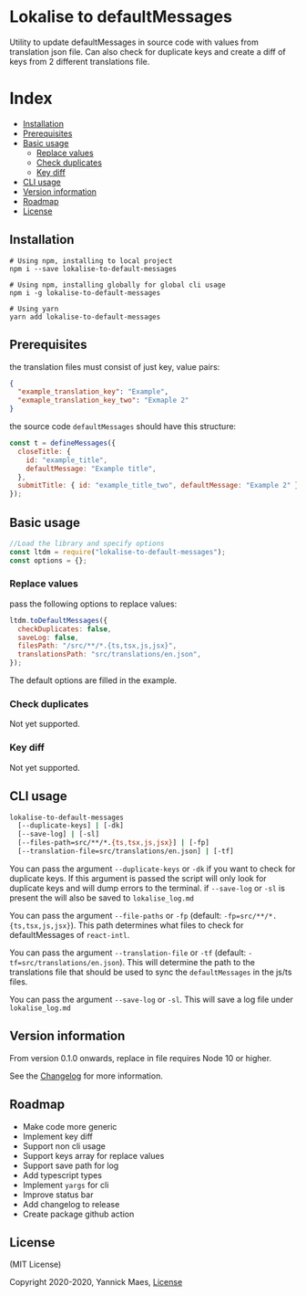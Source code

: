 # Lokalise to defaultMessages

Utility to update defaultMessages in source code with values from translation json file. Can also check for duplicate keys and create a diff of keys from 2 different translations file.

# Index

- [Installation](#installation)
- [Prerequisites](#prerequisites)
- [Basic usage](#basic-usage)
  - [Replace values](#replace-values)
  - [Check duplicates](#check-duplicates)
  - [Key diff](#key-diff)
- [CLI usage](#cli-usage)
- [Version information](#version-information)
- [Roadmap](#roadmap)
- [License](#license)

## Installation

```shell
# Using npm, installing to local project
npm i --save lokalise-to-default-messages

# Using npm, installing globally for global cli usage
npm i -g lokalise-to-default-messages

# Using yarn
yarn add lokalise-to-default-messages
```

## Prerequisites

the translation files must consist of just key, value pairs:

```json
{
  "example_translation_key": "Example",
  "exmaple_translation_key_two": "Exmaple 2"
}
```

the source code `defaultMessages` should have this structure:

```js
const t = defineMessages({
  closeTitle: {
    id: "example_title",
    defaultMessage: "Example title",
  },
  submitTitle: { id: "example_title_two", defaultMessage: "Example 2" },
});
```

## Basic usage

```js
//Load the library and specify options
const ltdm = require("lokalise-to-default-messages");
const options = {};
```

### Replace values

pass the following options to replace values:

```js
ltdm.toDefaultMessages({
  checkDuplicates: false,
  saveLog: false,
  filesPath: "/src/**/*.{ts,tsx,js,jsx}",
  translationsPath: "src/translations/en.json",
});
```

The default options are filled in the example.

### Check duplicates

Not yet supported.

### Key diff

Not yet supported.

## CLI usage

```sh
lokalise-to-default-messages
  [--duplicate-keys] | [-dk]
  [--save-log] | [-sl]
  [--files-path=src/**/*.{ts,tsx,js,jsx}] | [-fp]
  [--translation-file=src/translations/en.json] | [-tf]
```

You can pass the argument `--duplicate-keys` or `-dk` if you want to check for duplicate keys.
If this argument is passed the script will only look for duplicate keys and will dump errors to the terminal. if `--save-log` or `-sl` is present the will also be saved to `lokalise_log.md`

You can pass the argument `--file-paths` or `-fp` (default: `-fp=src/**/*.{ts,tsx,js,jsx}`).
This path determines what files to check for defaultMessages of `react-intl`.

You can pass the argument `--translation-file` or `-tf` (default: `-tf=src/translations/en.json`).
This will determine the path to the translations file that should be used to sync
the `defaultMessages` in the js/ts files.

You can pass the argument `--save-log` or `-sl`.
This will save a log file under `lokalise_log.md`

## Version information

From version 0.1.0 onwards, replace in file requires Node 10 or higher.

See the [Changelog](CHANGELOG.md) for more information.

## Roadmap

- Make code more generic
- Implement key diff
- Support non cli usage
- Support keys array for replace values
- Support save path for log
- Add typescript types
- Implement `yargs` for cli
- Improve status bar
- Add changelog to release
- Create package github action

## License

(MIT License)

Copyright 2020-2020, Yannick Maes, [License](LICENSE)
